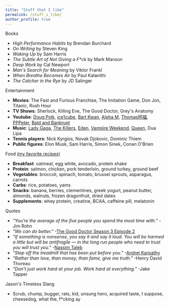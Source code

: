 ```yaml
---
title: "Stuff that I like"
permalink: /stuff_i_like/
author_profile: true
---
```


Books
* *High Performance Habits* by Brendan Burchard
* *On Writing* by Steven King
* *Waking Up* by Sam Harris
* *The Subtle Art of Not Giving a F\*ck* by Mark Manson
* *Deep Work* by Cal Newport
* *Man's Search for Meaning* by Viktor Frankl 
* *When Breathe Becomes Air* by Paul Kalanithi
* *The Catcher in the Rye* by JD Salinger

Entertainment
* **Movies**: The Fast and Furious Franchise, The Imitation Game, Don Jon, Titanic, Rush Hour
* **TV Shows**: Sherlock, Killing Eve, The Good Doctor, Grey's Anatomy
* **Youtube**: [Doug Polk](https://www.youtube.com/channel/UCyI7FNTudkyALBh9N7hwI9Q), [ice1cube](https://www.youtube.com/user/ice1cubed), [Bart Kwan](https://www.youtube.com/user/bartkwan), [Alpha M](https://www.youtube.com/user/AlphaMconsulting), [Thomas阿福](https://www.youtube.com/channel/UC689uDf0ryZniKpuSK9ESTw), [PPPeter](https://www.youtube.com/c/PPPeter1), [Bald and Bankrupt](https://www.youtube.com/channel/UCxDZs_ltFFvn0FDHT6kmoXA)
* **Music**: [Lady Gaga](https://www.youtube.com/watch?v=etjiqgU0_lI), [The Killers](https://www.youtube.com/watch?v=DL5hTUNoljQ), [Eden](https://www.youtube.com/user/EdenProjectOfficial), [Vampire Weekend](https://www.youtube.com/watch?v=FwkrrU2WYKg), [Queen](https://www.youtube.com/watch?v=aA2IRoPFIn0), Dua Lipa
* **Tennis players**: Nick Kyrgios, Novak Djokovic, Dominic Thiem
* **Public figures**: Elon Musk, Sam Harris, Simon Sinek, Conan O'Brien

Food [(my favorite recipes)](https://jasonwei20.github.io/recipes/)
* **Breakfast**: oatmeal, egg white, avocado, protein shake
* **Protein**: salmon, chicken, pork tenderloin, ground turkey, ground beef
* **Vegetables**: broccoli, spinach, tomato, brussel sprouts, asparagus, carrots
* **Carbs**: rice, potatoes, yams
* **Snacks**: banana, berries, clementines, greek yogurt, peanut butter, almonds, walnuts, frozen dragonfruit, dried dates
* **Supplements**: whey protein, creatine, BCAA, caffeine pill, melatonin

Quotes
* *"You’re the average of the five people you spend the most time with."* -Jim Rohn
* *"We can do better."* -[The Good Doctor Season 3 Episode 2](https://tvmoviefix.com/the-good-doctor-season-3-episode-2-debts-recap-review-spoilers/)
* *"If something is nonsense, you say it and say it loud. You will be harmed a little but will be antifragile — in the long run people who need to trust you will trust you."* -[Nassim Taleb](https://medium.com/@nntaleb/commencement-address-american-university-in-beirut-2016-a5c6d57984b)
* *"Step off the treadmill that has been put before you."* -[Andrej Karpathy](http://karpathy.github.io/2016/09/07/phd/)
* *"Rather than love, than money, than fame, give me truth."* -Henry David Thoreau
* *"Don't just work hard at your job. Work hard at everything."* -Jake Tapper

Jason's Timeless Slang
* Scrub, chump, bugger, rats, kid, unsung hero, acquired taste, I suppose, cheesedog, what the, f\*cking ay